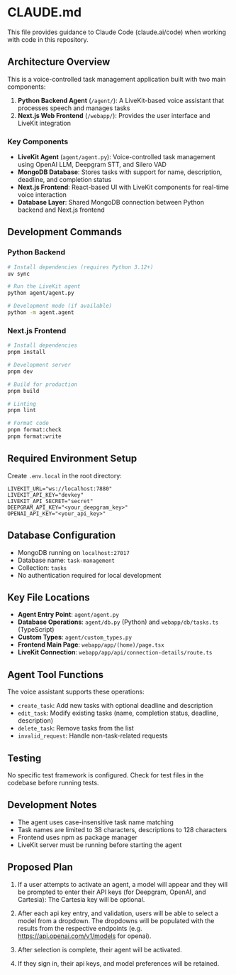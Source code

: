 # CLAUDE.md

This file provides guidance to Claude Code (claude.ai/code) when working with code in this repository.

## Architecture Overview

This is a voice-controlled task management application built with two main components:

1. **Python Backend Agent** (`/agent/`): A LiveKit-based voice assistant that processes speech and manages tasks
2. **Next.js Web Frontend** (`/webapp/`): Provides the user interface and LiveKit integration

### Key Components

- **LiveKit Agent** (`agent/agent.py`): Voice-controlled task management using OpenAI LLM, Deepgram STT, and Silero VAD
- **MongoDB Database**: Stores tasks with support for name, description, deadline, and completion status
- **Next.js Frontend**: React-based UI with LiveKit components for real-time voice interaction
- **Database Layer**: Shared MongoDB connection between Python backend and Next.js frontend

## Development Commands

### Python Backend
```bash
# Install dependencies (requires Python 3.12+)
uv sync

# Run the LiveKit agent
python agent/agent.py

# Development mode (if available)
python -m agent.agent
```

### Next.js Frontend
```bash
# Install dependencies
pnpm install

# Development server
pnpm dev

# Build for production
pnpm build

# Linting
pnpm lint

# Format code
pnpm format:check
pnpm format:write
```

## Required Environment Setup

Create `.env.local` in the root directory:
```
LIVEKIT_URL="ws://localhost:7880"
LIVEKIT_API_KEY="devkey"
LIVEKIT_API_SECRET="secret"
DEEPGRAM_API_KEY="<your_deepgram_key>"
OPENAI_API_KEY="<your_api_key>"
```

## Database Configuration

- MongoDB running on `localhost:27017`
- Database name: `task-management`
- Collection: `tasks`
- No authentication required for local development

## Key File Locations

- **Agent Entry Point**: `agent/agent.py`
- **Database Operations**: `agent/db.py` (Python) and `webapp/db/tasks.ts` (TypeScript)
- **Custom Types**: `agent/custom_types.py`
- **Frontend Main Page**: `webapp/app/(home)/page.tsx`
- **LiveKit Connection**: `webapp/app/api/connection-details/route.ts`

## Agent Tool Functions

The voice assistant supports these operations:
- `create_task`: Add new tasks with optional deadline and description
- `edit_task`: Modify existing tasks (name, completion status, deadline, description)
- `delete_task`: Remove tasks from the list
- `invalid_request`: Handle non-task-related requests

## Testing

No specific test framework is configured. Check for test files in the codebase before running tests.

## Development Notes

- The agent uses case-insensitive task name matching
- Task names are limited to 38 characters, descriptions to 128 characters
- Frontend uses npm as package manager
- LiveKit server must be running before starting the agent

## Proposed Plan

1. If a user attempts to activate an agent, a model will appear and they will be prompted to enter their API keys (for Deepgram, OpenAI, and Cartesia): The Cartesia key will be optional.

2. After each api key entry, and validation, users will be able to select a model from a dropdown. The dropdowns will be populated with the results from the respective endpoints (e.g. https://api.openai.com/v1/models for openai).

3. After selection is complete, their agent will be activated.

4. If they sign in, their api keys, and model preferences will be retained.